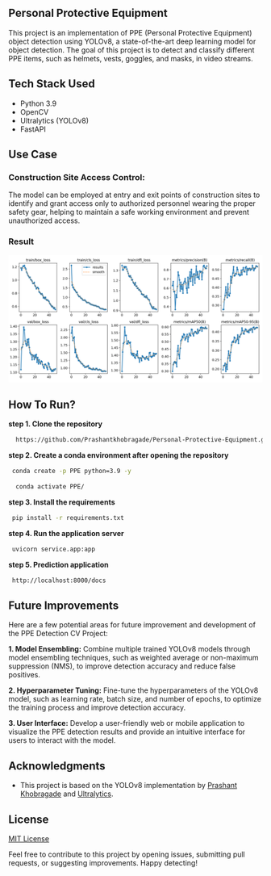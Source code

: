 ## **Personal Protective Equipment**

This project is an implementation of PPE (Personal Protective Equipment) object detection using YOLOv8, a state-of-the-art deep learning model for object detection. The goal of this project is to detect and classify different PPE items, such as helmets, vests, goggles, and masks, in video streams.

## **Tech Stack Used**

  * Python 3.9
  * OpenCV
  * Ultralytics (YOLOv8)
  * FastAPI
    
## **Use Case**

### Construction Site Access Control:
The model can be employed at entry and exit points of construction sites to identify and grant access only to authorized personnel wearing the proper safety gear, helping to maintain a safe working environment and prevent unauthorized access.


### Result
![Training_Result](https://github.com/Prashantkhobragade/Personal-Protective-Equipment/blob/main/Report/results.png)


## **How To Run?**

 **step 1. Clone the repository**
 
  ```bash
    https://github.com/Prashantkhobragade/Personal-Protective-Equipment.git
  ```
 **step 2. Create a conda environment after opening the repository**

  ```bash
   conda create -p PPE python=3.9 -y
  ```
  ```bash
    conda activate PPE/
  ```

 **step 3. Install the requirements**

  ```bash
   pip install -r requirements.txt
  ```
 **step 4. Run the application server**

 ```bash
  uvicorn service.app:app
 ```
 **step 5. Prediction application**

 ```bash
  http://localhost:8000/docs
 ```

## **Future Improvements**
Here are a few potential areas for future improvement and development of the PPE Detection CV Project:

 **1. Model Ensembling:** Combine multiple trained YOLOv8 models through model ensembling techniques, such as weighted average or non-maximum suppression (NMS), to improve detection accuracy and reduce false positives.

 **2. Hyperparameter Tuning:** Fine-tune the hyperparameters of the YOLOv8 model, such as learning rate, batch size, and number of epochs, to optimize the training process and improve detection accuracy.

**3. User Interface:** Develop a user-friendly web or mobile application to visualize the PPE detection results and provide an intuitive interface for users to interact with the model.

## **Acknowledgments**
 * This project is based on the YOLOv8 implementation by [Prashant Khobragade](https://github.com/Prashantkhobragade) and [Ultralytics](https://github.com/ultralytics).

## **License**
 [MIT License](https://github.com/git/git-scm.com/blob/main/MIT-LICENSE.txt)
 
 Feel free to contribute to this project by opening issues, submitting pull requests, or suggesting improvements. Happy detecting!

